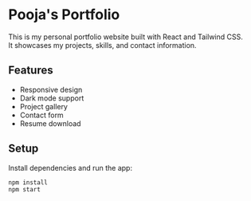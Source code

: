# Pooja's Portfolio

This is my personal portfolio website built with React and Tailwind CSS.  
It showcases my projects, skills, and contact information.

## Features
- Responsive design
- Dark mode support
- Project gallery
- Contact form
- Resume download

## Setup
Install dependencies and run the app:
```bash
npm install
npm start
